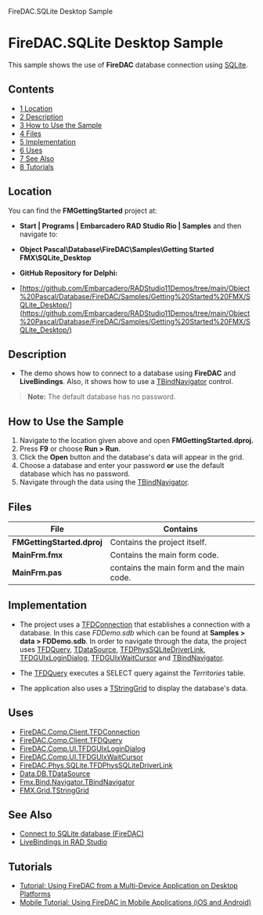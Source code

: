 FireDAC.SQLite Desktop Sample[]()
# FireDAC.SQLite Desktop Sample 


This sample shows the use of **FireDAC** database connection using [SQLite](http://www.sqlite.org). 
## Contents



* [1 Location](#Location)
* [2 Description](#Description)
* [3 How to Use the Sample](#How_to_Use_the_Sample)
* [4 Files](#Files)
* [5 Implementation](#Implementation)
* [6 Uses](#Uses)
* [7 See Also](#See_Also)
* [8 Tutorials](#Tutorials)


## Location 

You can find the **FMGettingStarted** project at:
* **Start | Programs | Embarcadero RAD Studio Rio | Samples** and then navigate to:

* **Object Pascal\Database\FireDAC\Samples\Getting Started FMX\SQLite_Desktop**

* **GitHub Repository for Delphi:**

* [https://github.com/Embarcadero/RADStudio11Demos/tree/main/Object%20Pascal/Database/FireDAC/Samples/Getting%20Started%20FMX/SQLite_Desktop/](https://github.com/Embarcadero/RADStudio11Demos/tree/main/Object%20Pascal/Database/FireDAC/Samples/Getting%20Started%20FMX/SQLite_Desktop/)

## Description 


*  The demo shows how to connect to a database using **FireDAC** and **LiveBindings**. Also, it shows how to use a [TBindNavigator](http://docwiki.embarcadero.com/Libraries/en/Fmx.Bind.Navigator.TBindNavigator) control.

> **Note:** The default database has no password.


## How to Use the Sample 


1.  Navigate to the location given above and open **FMGettingStarted.dproj.**
2.  Press **F9** or choose **Run > Run**.
3.  Click the **Open** button and the database's data will appear in the grid.
4.  Choose a database and enter your password **or** use the default database which has no password.
5.  Navigate through the data using the [TBindNavigator](http://docwiki.embarcadero.com/Libraries/en/Fmx.Bind.Navigator.TBindNavigator).

## Files 



|**File**                  |**Contains**                             |
|--------------------------|-----------------------------------------|
|**FMGettingStarted.dproj**|Contains the project itself.             |
|**MainFrm.fmx**           |Contains the main form code.             |
|**MainFrm.pas**           |contains the main form and the main code.|


## Implementation 


*  The project uses a [TFDConnection](http://docwiki.embarcadero.com/Libraries/en/FireDAC.Comp.Client.TFDConnection) that establishes a connection with a database. In this case _FDDemo.sdb_ which can be found at **Samples > data > FDDemo.sdb**. In order to navigate through the data, the project uses [TFDQuery](http://docwiki.embarcadero.com/Libraries/en/FireDAC.Comp.Client.TFDQuery), [TDataSource](http://docwiki.embarcadero.com/Libraries/en/Data.DB.TDataSource), [TFDPhysSQLiteDriverLink](http://docwiki.embarcadero.com/Libraries/en/FireDAC.Phys.SQLite.TFDPhysSQLiteDriverLink), [TFDGUIxLoginDialog](http://docwiki.embarcadero.com/Libraries/en/FireDAC.Comp.UI.TFDGUIxLoginDialog), [TFDGUIxWaitCursor](http://docwiki.embarcadero.com/Libraries/en/FireDAC.Comp.UI.TFDGUIxWaitCursor) and [TBindNavigator](http://docwiki.embarcadero.com/Libraries/en/Fmx.Bind.Navigator.TBindNavigator).

*  The [TFDQuery](http://docwiki.embarcadero.com/Libraries/en/FireDAC.Comp.Client.TFDQuery) executes a SELECT query against the _Territories_ table.

*  The application also uses a [TStringGrid](http://docwiki.embarcadero.com/Libraries/en/FMX.Grid.TStringGrid) to display the database's data.

## Uses 


* [FireDAC.Comp.Client.TFDConnection](http://docwiki.embarcadero.com/Libraries/en/FireDAC.Comp.Client.TFDConnection)
* [FireDAC.Comp.Client.TFDQuery](http://docwiki.embarcadero.com/Libraries/en/FireDAC.Comp.Client.TFDQuery)
* [FireDAC.Comp.UI.TFDGUIxLoginDialog](http://docwiki.embarcadero.com/Libraries/en/FireDAC.Comp.UI.TFDGUIxLoginDialog)
* [FireDAC.Comp.UI.TFDGUIxWaitCursor](http://docwiki.embarcadero.com/Libraries/en/FireDAC.Comp.UI.TFDGUIxWaitCursor)
* [FireDAC.Phys.SQLite.TFDPhysSQLiteDriverLink](http://docwiki.embarcadero.com/Libraries/en/FireDAC.Phys.SQLite.TFDPhysSQLiteDriverLink)
* [Data.DB.TDataSource](http://docwiki.embarcadero.com/Libraries/en/Data.DB.TDataSource)
* [Fmx.Bind.Navigator.TBindNavigator](http://docwiki.embarcadero.com/Libraries/en/Fmx.Bind.Navigator.TBindNavigator)
* [FMX.Grid.TStringGrid](http://docwiki.embarcadero.com/Libraries/en/FMX.Grid.TStringGrid)

## See Also 


* [Connect to SQLite database (FireDAC)](http://docwiki.embarcadero.com/RADStudio/en/Connect_to_SQLite_database_(FireDAC))
* [LiveBindings in RAD Studio](http://docwiki.embarcadero.com/RADStudio/en/LiveBindings_in_RAD_Studio)

## Tutorials 


* [Tutorial: Using FireDAC from a Multi-Device Application on Desktop Platforms](http://docwiki.embarcadero.com/RADStudio/en/Tutorial:_Using_FireDAC_from_a_Multi-Device_Application_on_Desktop_Platforms)
* [Mobile Tutorial: Using FireDAC in Mobile Applications (iOS and Android)](http://docwiki.embarcadero.com/RADStudio/en/Mobile_Tutorial:_Using_FireDAC_in_Mobile_Applications_(iOS_and_Android))





